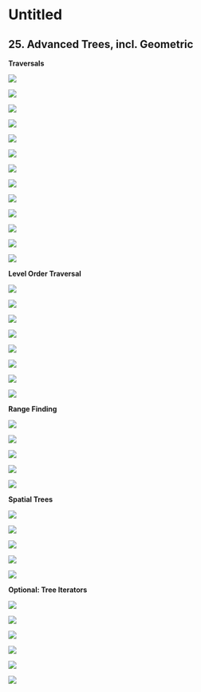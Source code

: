 # Untitled

## 25. Advanced Trees, incl. Geometric

**Traversals**

![](../../.gitbook/assets/image%20%2834%29.png)

![](../../.gitbook/assets/image%20%2821%29.png)

![](../../.gitbook/assets/image%20%2842%29.png)

![](../../.gitbook/assets/image%20%28285%29.png)

![](../../.gitbook/assets/image%20%28414%29.png)

![](../../.gitbook/assets/image%20%28350%29.png)

![](../../.gitbook/assets/image%20%28171%29.png)

![](../../.gitbook/assets/image%20%28438%29.png)

![](../../.gitbook/assets/image%20%28194%29.png)

![](../../.gitbook/assets/image%20%28389%29.png)

![](../../.gitbook/assets/image%20%28187%29.png)

![](../../.gitbook/assets/image%20%2875%29.png)

![](../../.gitbook/assets/image%20%28332%29.png)

**Level Order Traversal**

![](../../.gitbook/assets/image%20%2880%29.png)

![](../../.gitbook/assets/image%20%28430%29.png)

![](../../.gitbook/assets/image%20%28130%29.png)

![](../../.gitbook/assets/image%20%28125%29.png)

![](../../.gitbook/assets/image%20%28314%29.png)

![](../../.gitbook/assets/image%20%28359%29.png)

![](../../.gitbook/assets/image%20%28340%29.png)

![](../../.gitbook/assets/image%20%28374%29.png)

**Range Finding**

![](../../.gitbook/assets/image%20%28379%29.png)

![](../../.gitbook/assets/image%20%28170%29.png)

![](../../.gitbook/assets/image%20%28333%29.png)

![](../../.gitbook/assets/image%20%28298%29.png)

![](../../.gitbook/assets/image%20%2818%29.png)

**Spatial Trees**

![](../../.gitbook/assets/image%20%2878%29.png)

![](../../.gitbook/assets/image%20%28241%29.png)

![](../../.gitbook/assets/image%20%28133%29.png)

![](../../.gitbook/assets/image%20%28422%29.png)

![](../../.gitbook/assets/image%20%28190%29.png)

**Optional: Tree Iterators**

![](../../.gitbook/assets/image%20%281%29.png)

![](../../.gitbook/assets/image%20%28363%29.png)

![](../../.gitbook/assets/image%20%28101%29.png)

![](../../.gitbook/assets/image%20%28431%29.png)

![](../../.gitbook/assets/image%20%28209%29.png)

![](../../.gitbook/assets/image%20%28202%29.png)



